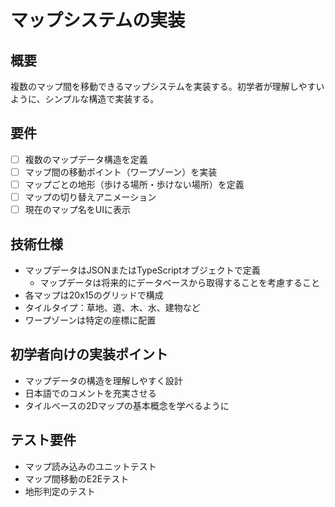 # マップシステムの実装

## 概要

複数のマップ間を移動できるマップシステムを実装する。初学者が理解しやすいように、シンプルな構造で実装する。

## 要件

- [ ] 複数のマップデータ構造を定義
- [ ] マップ間の移動ポイント（ワープゾーン）を実装
- [ ] マップごとの地形（歩ける場所・歩けない場所）を定義
- [ ] マップの切り替えアニメーション
- [ ] 現在のマップ名をUIに表示

## 技術仕様

- マップデータはJSONまたはTypeScriptオブジェクトで定義
  - マップデータは将来的にデータベースから取得することを考慮すること
- 各マップは20x15のグリッドで構成
- タイルタイプ：草地、道、木、水、建物など
- ワープゾーンは特定の座標に配置

## 初学者向けの実装ポイント

- マップデータの構造を理解しやすく設計
- 日本語でのコメントを充実させる
- タイルベースの2Dマップの基本概念を学べるように

## テスト要件

- マップ読み込みのユニットテスト
- マップ間移動のE2Eテスト
- 地形判定のテスト
